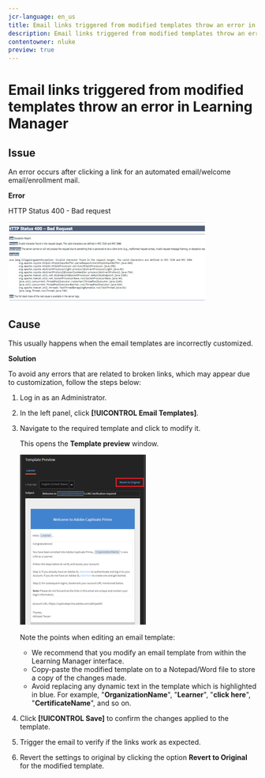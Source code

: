 ```yaml
---
jcr-language: en_us
title: Email links triggered from modified templates throw an error in Learning Manager
description: Email links triggered from modified templates throw an error in Adobe Learning Manager
contentowner: nluke
preview: true
---
```



# Email links triggered from modified templates throw an error in Learning Manager

## Issue

An error occurs after clicking a link for an automated email/welcome email/enrollment mail.

**Error**

HTTP Status 400 - Bad request

![](assets/email-404.png) 

## Cause

This usually happens when the email templates are incorrectly customized.

**Solution**

To avoid any errors that are related to broken links, which may appear due to customization, follow the steps below:

1. Log in as an Administrator.
1. In the left panel, click **[!UICONTROL Email Templates]**.

1. Navigate to the required template and click to modify it.

   This opens the **Template preview** window.

   ![](assets/email-template.png)

   Note the points when editing an email template:

   * We recommend that you modify an email template from within the Learning Manager interface.
   * Copy-paste the modified template on to a Notepad/Word file to store a copy of the changes made.
   * Avoid replacing any dynamic text in the template which is highlighted in blue. For example, "**OrganizationName**", "**Learner**", "**click here**", "**CertificateName**", and so on.

1. Click **[!UICONTROL Save]** to confirm the changes applied to the template. 
1. Trigger the email to verify if the links work as expected.
1. Revert the settings to original by clicking the option **Revert to Original** for the modified template.
